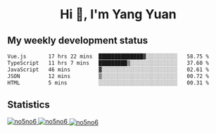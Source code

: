 <h1 align="center">Hi 👋, I'm Yang Yuan</h1>


## My weekly development status
<!--START_SECTION:waka-->

```txt
Vue.js       17 hrs 22 mins  ██████████████▓░░░░░░░░░░   58.75 %
TypeScript   11 hrs 7 mins   █████████▒░░░░░░░░░░░░░░░   37.60 %
JavaScript   46 mins         ▓░░░░░░░░░░░░░░░░░░░░░░░░   02.61 %
JSON         12 mins         ▒░░░░░░░░░░░░░░░░░░░░░░░░   00.72 %
HTML         5 mins          ░░░░░░░░░░░░░░░░░░░░░░░░░   00.31 %
```

<!--END_SECTION:waka-->

## Statistics
<a href="https://github.com/anuraghazra/github-readme-stats">
  <img src="https://github-readme-stats.vercel.app/api/top-langs/?username=no5no6&theme=dracula" alt="no5no6">
</a>
<a href="https://github.com/anuraghazra/github-readme-stats">
  <img src="https://github-readme-stats.vercel.app/api?username=no5no6&show_icons=true&theme=dracula&line_height=40" alt="no5no6">
</a>
<a href="https://github.com/anuraghazra/github-readme-stats">
  <img align="center" src="https://github-readme-streak-stats.herokuapp.com/?user=no5no6&theme=dracula" alt="no5no6" />
</a>